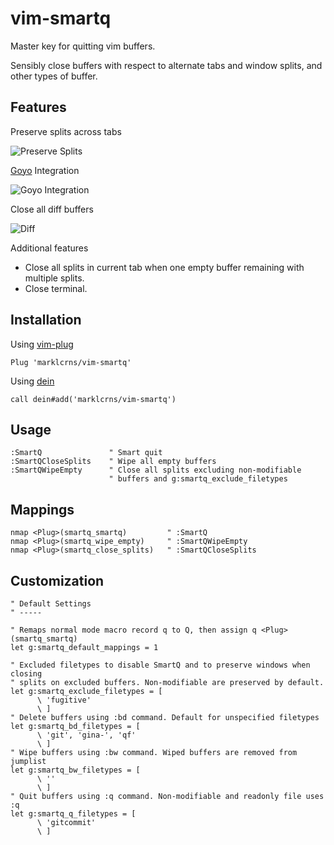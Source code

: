 # vim-smartq

Master key for quitting vim buffers.

Sensibly close buffers with respect to alternate tabs and window splits, and
other types of buffer.

## Features

Preserve splits across tabs

![Preserve Splits](https://i.imgur.com/uKRWrjS.gif)

[Goyo](https://github.com/junegunn/goyo.vim) Integration

![Goyo Integration](https://i.imgur.com/sB70XEK.gif)

Close all diff buffers

![Diff](https://i.imgur.com/qSTQfGl.gif)

Additional features

- Close all splits in current tab when one empty buffer remaining with multiple
  splits.
- Close terminal.

## Installation

Using [vim-plug](https://github.com/junegunn/vim-plug)

```vim
Plug 'marklcrns/vim-smartq'
```

Using [dein](https://github.com/Shougo/dein.vim)

```vim
call dein#add('marklcrns/vim-smartq')
```

## Usage

```vim
:SmartQ               " Smart quit
:SmartQCloseSplits    " Wipe all empty buffers
:SmartQWipeEmpty      " Close all splits excluding non-modifiable
                      " buffers and g:smartq_exclude_filetypes
```

## Mappings

```vim
nmap <Plug>(smartq_smartq)         " :SmartQ
nmap <Plug>(smartq_wipe_empty)     " :SmartQWipeEmpty
nmap <Plug>(smartq_close_splits)   " :SmartQCloseSplits
```

## Customization

```vim
" Default Settings
" -----

" Remaps normal mode macro record q to Q, then assign q <Plug>(smartq_smartq)
let g:smartq_default_mappings = 1

" Excluded filetypes to disable SmartQ and to preserve windows when closing
" splits on excluded buffers. Non-modifiable are preserved by default.
let g:smartq_exclude_filetypes = [
      \ 'fugitive'
      \ ]
" Delete buffers using :bd command. Default for unspecified filetypes
let g:smartq_bd_filetypes = [
      \ 'git', 'gina-', 'qf'
      \ ]
" Wipe buffers using :bw command. Wiped buffers are removed from jumplist
let g:smartq_bw_filetypes = [
      \ ''
      \ ]
" Quit buffers using :q command. Non-modifiable and readonly file uses :q
let g:smartq_q_filetypes = [
      \ 'gitcommit'
      \ ]
```

